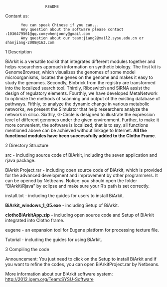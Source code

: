                       README

Contant us:

           You can speak Chinese if you can...
           Any question about the software please contact :1036479561@qq.com;whenjonny@gmail.com
           Any question about our team:jiang2@mail2.sysu.edu.cn or shanjiang-2008@163.com

1 Description

BiArkit is a versatile toolkit that integrates different modules together and helps researchers approach information on synthetic biology. The first kit is GenomeBrowser, which visualizes the genomes of some model microorganisms, locates the genes on the genome and makes it easy to study the genomes. Secondly, Biobrick from the registry are transformed into the localized search tool. Thirdly, Riboswitch and SiRNA assist the design of regulatory elements. Fourthly, we have developed MetaNetwork to optimize the methods of scanning and output of the existing database of pathways. Fifthly, to analyze the dynamic change in various metabolic networks, we present the Simulator that help researchers analyze the network in silico. Sixthly, G-Circle is designed to illustrate the expression level of different genomes under the given environment.  Further, to make it more convenient, the software is localized; that is to say, all functions mentioned above can be achieved without linkage to Internet. <B>All the functional modules have been successfully added to the Clotho Frame</B>. 

2 Directory Structure

src - including source code of BiArkit, including the seven application and rjava package. 

BiArkit Project.rar - including open source code of BiArkit, which is provided for the advanced development and improvement by other programmers. It can be opened by Netbeans. Notice: you should open the folder “BiArkit\Rjava” by eclipse and make sure your R’s path is set correctly.

install.txt - including the guides for users to install BiArkit.

<B>BiArkit_windows_1_05.exe</B> - including Setup of BiArkit.

<B>clothoBiArkitApp.zip</B> - including open source code and Setup of BiArkit integrated into Clotho frame.

eugene - an expansion tool for Eugene platform for processing texture file.

Tutorial - including the guides for using BiArkit.

3 Compiling the code

Announcement: You just need to click on the Setup to install BiArkit and if you want to refine the codes, you can open BiArkitProject.rar by Netbeans. 

More information about our BiArkit software system: http://2012.igem.org/Team:SYSU-Software